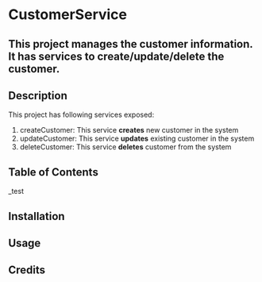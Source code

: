 # CustomerService
This project manages the customer information. It has services to create/update/delete the customer.
---
## Description
This project has following services exposed:
1. createCustomer: This service **creates** new customer in the system
2. updateCustomer: This service **updates** existing customer in the system
3. deleteCustomer: This service **deletes** customer from the system
## Table of Contents
_test
## Installation
## Usage
## Credits

